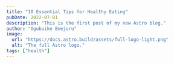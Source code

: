 ```yaml
---
title: "10 Essential Tips for Healthy Eating"
pubDate: 2022-07-01
description: "This is the first post of my new Astro blog."
author: "Ogubuike Emejuru"
image:
  url: "https://docs.astro.build/assets/full-logo-light.png"
  alt: "The full Astro logo."
tags: ["health"]
---
```

